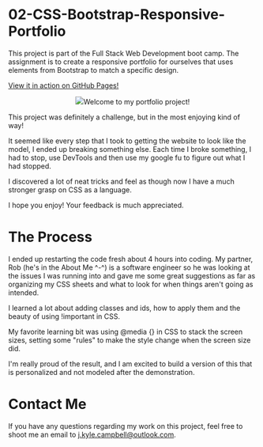 # 02-CSS-Bootstrap-Responsive-Portfolio

This project is part of the Full Stack Web Development boot camp. The assignment is to create a responsive portfolio for ourselves that uses elements from Bootstrap to match a specific design.

[View it in action on GitHub Pages!](https://campbell-jk.github.io/02-CSS-Bootstrap-Responsive-Portfolio/)

<p align="center">
    <img src="..\Assets\Images\02-CSS-Bootstrap-Responsive-Portfolio-thumbnail.png>
</p>

# Welcome to my portfolio project!

This project was definitely a challenge, but in the most enjoying kind of way!

It seemed like every step that I took to getting the website to look like the model, I ended up breaking something else. Each time I broke something, I had to stop, use DevTools and then use my google fu to figure out what I had stopped.

I discovered a lot of neat tricks and feel as though now I have a much stronger grasp on CSS as a language.

I hope you enjoy! Your feedback is much appreciated.

# The Process

I ended up restarting the code fresh about 4 hours into coding. My partner, Rob (he's in the About Me ^-^) is a software engineer so he was looking at the issues I was running into and gave me some great suggestions as far as organizing my CSS sheets and what to look for when things aren't going as intended.

I learned a lot about adding classes and ids, how to apply them and the beauty of using !important in CSS.

My favorite learning bit was using @media {} in CSS to stack the screen sizes, setting some "rules" to make the style change when the screen size did.

I'm really proud of the result, and I am excited to build a version of this that is personalized and not modeled after the demonstration.

# Contact Me

If you have any questions regarding my work on this project, feel free to shoot me an email to j.kyle.campbell@outlook.com.
